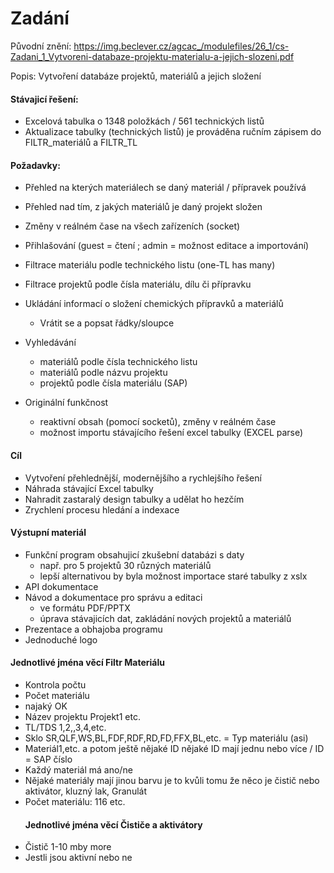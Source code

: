 # Zadání

Původní znění: https://img.beclever.cz/agcac_/modulefiles/26_1/cs-Zadani_1_Vytvoreni-databaze-projektu-materialu-a-jejich-slozeni.pdf

Popis: Vytvoření databáze projektů, materiálů a jejich složení

#### Stávajicí řešení:
- Excelová tabulka o 1348 položkách / 561 technických listů
- Aktualizace tabulky (technických listů) je prováděna ručním zápisem do FILTR_materiálů a FILTR_TL

#### Požadavky:
- Přehled na kterých materiálech se daný materiál / přípravek používá
- Přehled nad tím, z jakých materiálů je daný projekt složen
- Změny v reálném čase na všech zařízeních (socket)
- Přihlašování (guest = čtení ; admin = možnost editace a importování)
- Filtrace materiálu podle technického listu (one-TL has many)
- Filtrace projektů podle čísla materiálu, dílu či přípravku
- Ukládání informací o složení chemických přípravků a materiálů
    - Vrátit se a popsat řádky/sloupce
- Vyhledávání
    - materiálů podle čísla technického listu
    - materiálů podle názvu projektu
    - projektů podle čísla materiálu (SAP)

- Originální funkčnost
    - reaktivní obsah (pomocí socketů), změny v reálném čase
    - možnost importu stávajícího řešení excel tabulky (EXCEL parse)

#### Cíl
- Vytvoření přehlednější, modernějšího a rychlejšího řešení
- Náhrada stávající Excel tabulky
- Nahradit zastaralý design tabulky a udělat ho hezčím
- Zrychlení procesu hledání a indexace

#### Výstupní materiál
- Funkční program obsahujicí zkušební databázi s daty
    - např. pro 5 projektů 30 různých materiálů
    - lepší alternativou by byla možnost importace staré tabulky z xslx
- API dokumentace
- Návod a dokumentace pro správu a editaci
    - ve formátu PDF/PPTX
    - úprava stávajicích dat, zakládání nových projektů a materiálů
- Prezentace a obhajoba programu
- Jednoduché logo

#### Jednotlivé jména věcí **Filtr Materiálu**
- Kontrola počtu
- Počet materiálu
- najaký OK
- Název projektu Projekt1 etc.
- TL/TDS 1,2,,3,4,etc.
- Sklo SR,QLF,WS,BL,FDF,RDF,RD,FD,FFX,BL,etc. = Typ materiálu (asi) 
- Materiál1,etc. a potom ještě nějaké ID nějaké ID mají jednu nebo více / ID = SAP číslo
- Každý materiál má ano/ne
- Nějaké materiály mají jinou barvu je to kvůli tomu že něco je čistič nebo aktivátor, kluzný lak, Granulát
- Počet materiálu: 116 etc.
  #### Jednotlivé jména věcí **Čističe a aktivátory**
- Čistič 1-10 mby more
- Jestli jsou aktivní nebo ne 
